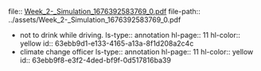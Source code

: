 file:: [Week_2-_Simulation_1676392583769_0.pdf](../assets/Week_2-_Simulation_1676392583769_0.pdf)
file-path:: ../assets/Week_2-_Simulation_1676392583769_0.pdf

- not to drink while driving.
  ls-type:: annotation
  hl-page:: 11
  hl-color:: yellow
  id:: 63ebb9d1-e133-4165-a13a-8f1d208a2c4c
- climate change officer
  ls-type:: annotation
  hl-page:: 11
  hl-color:: yellow
  id:: 63ebb9f8-e3f2-4ded-bf9f-0d517816ba39